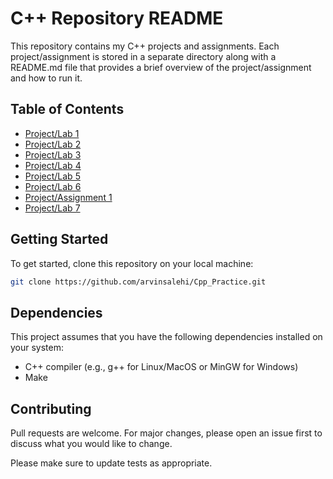 # C++ Repository README

This repository contains my C++ projects and assignments. Each project/assignment is stored in a separate directory along with a README.md file that provides a brief overview of the project/assignment and how to run it.

## Table of Contents

- [Project/Lab 1](https://github.com/arvinsalehi/Cpp_Practice/tree/main/first)
- [Project/Lab 2](https://github.com/arvinsalehi/Cpp_Practice/tree/main/lab2_2)
- [Project/Lab 3](https://github.com/arvinsalehi/Cpp_Practice/tree/main/lab2_3)
- [Project/Lab 4](https://github.com/arvinsalehi/Cpp_Practice/tree/main/lab2_4)
- [Project/Lab 5](https://github.com/arvinsalehi/Cpp_Practice/tree/main/Lab2_5)
- [Project/Lab 6](https://github.com/arvinsalehi/Cpp_Practice/tree/main/Lab-6)
- [Project/Assignment 1](https://github.com/arvinsalehi/Cpp_Practice/tree/main/assignment1)
- [Project/Lab 7](https://github.com/arvinsalehi/Cpp_Practice/tree/main/lab2-7)

## Getting Started
To get started, clone this repository on your local machine:



```bash
git clone https://github.com/arvinsalehi/Cpp_Practice.git

```

## Dependencies

This project assumes that you have the following dependencies installed on your system:

- C++ compiler (e.g., g++ for Linux/MacOS or MinGW for Windows)
- Make

## Contributing

Pull requests are welcome. For major changes, please open an issue first
to discuss what you would like to change.

Please make sure to update tests as appropriate.
